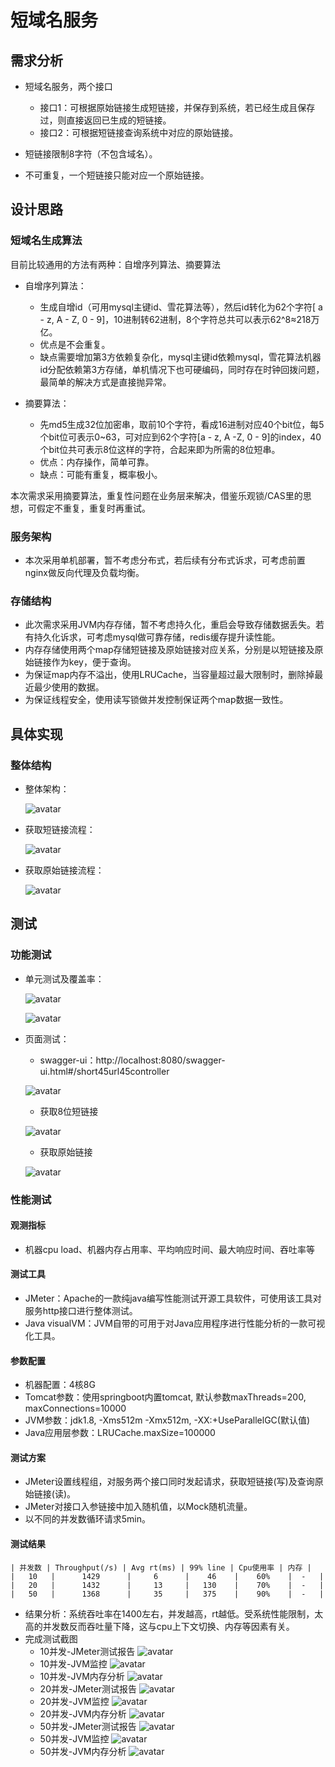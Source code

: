 # 短域名服务
## 需求分析
- 短域名服务，两个接口
  - 接口1：可根据原始链接生成短链接，并保存到系统，若已经生成且保存过，则直接返回已生成的短链接。
  - 接口2：可根据短链接查询系统中对应的原始链接。

- 短链接限制8字符（不包含域名）。
- 不可重复，一个短链接只能对应一个原始链接。

## 设计思路
### 短域名生成算法
目前比较通用的方法有两种：自增序列算法、摘要算法

- 自增序列算法：
  - 生成自增id（可用mysql主键id、雪花算法等），然后id转化为62个字符[ a - z, A - Z, 0 - 9]，10进制转62进制，8个字符总共可以表示62^8≈218万亿。
  - 优点是不会重复。
  - 缺点需要增加第3方依赖复杂化，mysql主键id依赖mysql，雪花算法机器id分配依赖第3方存储，单机情况下也可硬编码，同时存在时钟回拨问题，最简单的解决方式是直接抛异常。

- 摘要算法：
  - 先md5生成32位加密串，取前10个字符，看成16进制对应40个bit位，每5个bit位可表示0~63，可对应到62个字符[a - z, A -Z, 0 - 9]的index，40个bit位共可表示8位这样的字符，合起来即为所需的8位短串。
  - 优点：内存操作，简单可靠。
  - 缺点：可能有重复，概率极小。

本次需求采用摘要算法，重复性问题在业务层来解决，借鉴乐观锁/CAS里的思想，可假定不重复，重复时再重试。

### 服务架构
- 本次采用单机部署，暂不考虑分布式，若后续有分布式诉求，可考虑前置nginx做反向代理及负载均衡。

### 存储结构
- 此次需求采用JVM内存存储，暂不考虑持久化，重启会导致存储数据丢失。若有持久化诉求，可考虑mysql做可靠存储，redis缓存提升读性能。
- 内存存储使用两个map存储短链接及原始链接对应关系，分别是以短链接及原始链接作为key，便于查询。
- 为保证map内存不溢出，使用LRUCache，当容量超过最大限制时，删除掉最近最少使用的数据。
- 为保证线程安全，使用读写锁做并发控制保证两个map数据一致性。

## 具体实现
### 整体结构
- 整体架构：

    ![avatar](./doc/image/短链接服务-整体架构.png)
- 获取短链接流程：

    ![avatar](./doc/image/获取短链接-整体流程.png)
- 获取原始链接流程：

    ![avatar](./doc/image/获取原始链接-整体流程.png)
    
## 测试
### 功能测试
- 单元测试及覆盖率：

    ![avatar](./doc/image/单元测试.png)
    
    ![avatar](./doc/image/jacco.png)
- 页面测试：
  - swagger-ui：http://localhost:8080/swagger-ui.html#/short45url45controller
  
   ![avatar](./doc/image/swagger-ui-测试报告.png)
  -   获取8位短链接
  
   ![avatar](./doc/image/获取8位短链接-测试报告.png)
  - 获取原始链接
  
   ![avatar](./doc/image/获取原始链接-测试报告.png)

### 性能测试
#### 观测指标
- 机器cpu load、机器内存占用率、平均响应时间、最大响应时间、吞吐率等

#### 测试工具
- JMeter：Apache的一款纯java编写性能测试开源工具软件，可使用该工具对服务http接口进行整体测试。
- Java visualVM：JVM自带的可用于对Java应用程序进行性能分析的一款可视化工具。

#### 参数配置
- 机器配置：4核8G
- Tomcat参数：使用springboot内置tomcat, 默认参数maxThreads=200, maxConnections=10000
- JVM参数：jdk1.8, -Xms512m -Xmx512m, -XX:+UseParallelGC(默认值)
- Java应用层参数：LRUCache.maxSize=100000

#### 测试方案
- JMeter设置线程组，对服务两个接口同时发起请求，获取短链接(写)及查询原始链接(读)。
- JMeter对接口入参链接中加入随机值，以Mock随机流量。
- 以不同的并发数循环请求5min。
    
#### 测试结果

    | 并发数 | Throughput(/s) | Avg rt(ms) | 99% line | Cpu使用率 | 内存 |
    |   10   |      1429      |     6      |    46    |    60%    |  -   |
    |   20   |      1432      |     13     |   130    |    70%    |  -   |
    |   50   |      1368      |     35     |   375    |    90%    |  -   |

- 结果分析：系统吞吐率在1400左右，并发越高，rt越低。受系统性能限制，太高的并发数反而吞吐量下降，这与cpu上下文切换、内存等因素有关。
- 完成测试截图
    - 10并发-JMeter测试报告
    ![avatar](./doc/image/性能测试-JMeter测试报告-10并发.png)
    - 10并发-JVM监控
    ![avatar](./doc/image/性能测试-JVM监控-10并发.png)
    - 10并发-JVM内存分析
    ![avatar](./doc/image/性能测试-JVM内存分析-10并发.png)
    - 20并发-JMeter测试报告
    ![avatar](./doc/image/性能测试-JMeter测试报告-20并发.png)
    - 20并发-JVM监控
    ![avatar](./doc/image/性能测试-JVM监控-20并发.png)
    - 20并发-JVM内存分析
    ![avatar](./doc/image/性能测试-JVM内存分析-20并发.png)
    - 50并发-JMeter测试报告
    ![avatar](./doc/image/性能测试-JMeter测试报告-50并发.png)
    - 50并发-JVM监控
    ![avatar](./doc/image/性能测试-JVM监控-50并发.png)
    - 50并发-JVM内存分析
    ![avatar](./doc/image/性能测试-JVM内存分析-50并发.png)
